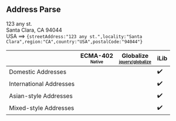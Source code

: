 ## Address Parse

123 any st.<br>Santa Clara, CA 94044<br>USA ⟹ `{streetAddress:"123 any st.",locality:"Santa Clara",region:"CA",country:"USA",postalCode:"94044"}` 

| | ECMA-402<br><sub><sup>Native</sup></sub> | Globalize<br><sub><sup>[jquery/globalize][]</sup></sub> | iLib |
| --- | --- | --- | --- |
| Domestic Addresses | | | :heavy_check_mark: |
| International Addresses | | | :heavy_check_mark: |
| Asian-style Addresses | | | :heavy_check_mark: |
| Mixed-style Addresses | | | :heavy_check_mark: |

[jquery/globalize]: https://github.com/jquery/globalize/
